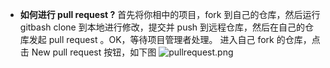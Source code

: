 - **如何进行 pull request ?**
首先将你相中的项目，fork 到自己的仓库，然后运行 gitbash clone 到本地进行修改，提交并 push 到远程仓库，然后在自己的仓库发起 pull request 。OK，等待项目管理者处理。
进入自己 fork 的仓库，点击 New pull request 按钮，如下图
![pullrequest.png](http://upload-images.jianshu.io/upload_images/4712888-b3dae197056be77c.png?imageMogr2/auto-orient/strip%7CimageView2/2/w/1240)
